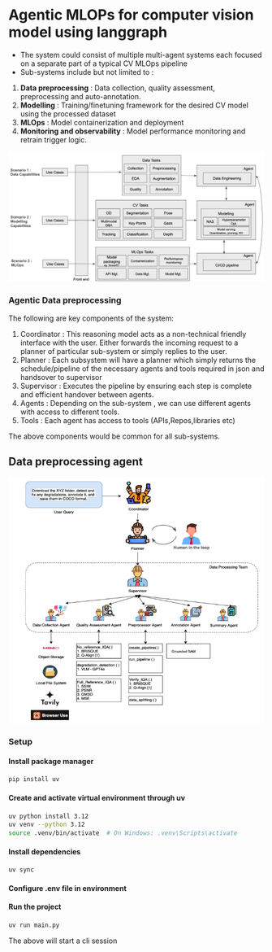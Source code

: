 # Agentic MLOPs for computer vision model using langgraph

- The system could consist of multiple multi-agent systems each focused on a separate part of a typical CV MLOps pipeline
- Sub-systems include but not limited to : 
1. **Data preprocessing** : Data collection, quality assessment, preprocessing and auto-annotation.
2. **Modelling** : Training/finetuning framework for the desired CV model using the processed dataset
3. **MLOps** : Model containerization and deployment
4. **Monitoring and observability** : Model performance monitoring and retrain trigger logic. 

![](assets/overview.png)

### Agentic Data preprocessing  

The following are key components of the system: 

1. Coordinator : This reasoning model acts as a non-technical friendly interface with the user. Either forwards the incoming request to a planner of particular sub-system or simply replies to the user.
2. Planner : Each subsystem will have a planner which simply returns the schedule/pipeline of the necessary agents and tools required in json and handsover to supervisor
3. Supervisor : Executes the pipeline by ensuring each step is complete and efficient handover between agents. 
4. Agents : Depending on the sub-system , we can use different agents with access to different tools.
5. Tools : Each agent has access to tools (APIs,Repos,libraries etc)

The above components would be common for all sub-systems. 

## Data preprocessing agent

![](assets/data_process_agent.png)

### Setup

#### Install package manager 
```bash
pip install uv
```

#### Create and activate virtual environment through uv
```bash
uv python install 3.12
uv venv --python 3.12
source .venv/bin/activate  # On Windows: .venv\Scripts\activate
```

#### Install dependencies
```bash
uv sync
```

#### Configure .env file in environment

#### Run the project
```bash
uv run main.py
```
The above will start a cli session 
